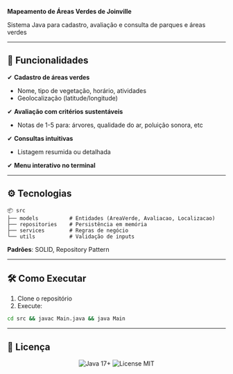 **Mapeamento de Áreas Verdes de Joinville**

Sistema Java para cadastro, avaliação e consulta de parques e áreas verdes

---

## 🚀 Funcionalidades  

✔ **Cadastro de áreas verdes**  
- Nome, tipo de vegetação, horário, atividades  
- Geolocalização (latitude/longitude)  

✔ **Avaliação com critérios sustentáveis**  
- Notas de 1-5 para: árvores, qualidade do ar, poluição sonora, etc  

✔ **Consultas intuitivas**  
- Listagem resumida ou detalhada  

✔ **Menu interativo no terminal**  

---

## ⚙️ Tecnologias  

```plaintext
📦 src
├── models          # Entidades (AreaVerde, Avaliacao, Localizacao)
├── repositories    # Persistência em memória
├── services        # Regras de negócio
└── utils           # Validação de inputs
```

**Padrões**: SOLID, Repository Pattern  

---

## 🛠️ Como Executar  

1. Clone o repositório  
2. Execute:  
```bash
cd src && javac Main.java && java Main
```

---

## 📜 Licença  

<div align="center">
  <img src="https://img.shields.io/badge/Java-17%2B-blue?logo=java" alt="Java 17+">
  <img src="https://img.shields.io/badge/License-MIT-green" alt="License MIT">
</div>
